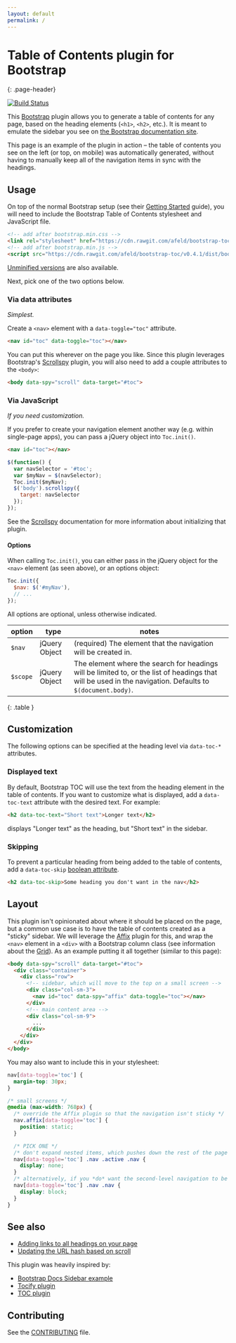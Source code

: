 ```yaml
---
layout: default
permalink: /
---
```


# Table of Contents plugin for Bootstrap
{: .page-header}

[![Build Status](https://travis-ci.org/afeld/bootstrap-toc.svg?branch=gh-pages)](https://travis-ci.org/afeld/bootstrap-toc)

This [Bootstrap](http://getbootstrap.com/) plugin allows you to generate a table of contents for any page, based on the heading elements (`<h1>`, `<h2>`, etc.). It is meant to emulate the sidebar you see on [the Bootstrap documentation site](http://getbootstrap.com/css/).

This page is an example of the plugin in action – the table of contents you see on the left (or top, on mobile) was automatically generated, without having to manually keep all of the navigation items in sync with the headings.

## Usage

On top of the normal Bootstrap setup (see their [Getting Started](http://getbootstrap.com/getting-started/) guide), you will need to include the Bootstrap Table of Contents stylesheet and JavaScript file.

```html
<!-- add after bootstrap.min.css -->
<link rel="stylesheet" href="https://cdn.rawgit.com/afeld/bootstrap-toc/v0.4.1/dist/bootstrap-toc.min.css">
<!-- add after bootstrap.min.js -->
<script src="https://cdn.rawgit.com/afeld/bootstrap-toc/v0.4.1/dist/bootstrap-toc.min.js"></script>
```

[Unminified versions](https://github.com/afeld/bootstrap-toc/tree/gh-pages/dist) are also available.

Next, pick one of the two options below.

### Via data attributes

*Simplest.*

Create a `<nav>` element with a `data-toggle="toc"` attribute.

```html
<nav id="toc" data-toggle="toc"></nav>
```

You can put this wherever on the page you like. Since this plugin leverages Bootstrap's [Scrollspy](http://getbootstrap.com/javascript/#scrollspy) plugin, you will also need to add a couple attributes to the `<body>`:

```html
<body data-spy="scroll" data-target="#toc">
```

### Via JavaScript

*If you need customization.*

If you prefer to create your navigation element another way (e.g. within single-page apps), you can pass a jQuery object into `Toc.init()`.

```html
<nav id="toc"></nav>
```

```javascript
$(function() {
  var navSelector = '#toc';
  var $myNav = $(navSelector);
  Toc.init($myNav);
  $('body').scrollspy({
    target: navSelector
  });
});
```

See the [Scrollspy](http://getbootstrap.com/javascript/#scrollspy) documentation for more information about initializing that plugin.

#### Options

When calling `Toc.init()`, you can either pass in the jQuery object for the `<nav>` element (as seen above), or an options object:

```javascript
Toc.init({
  $nav: $('#myNav'),
  // ...
});
```

All options are optional, unless otherwise indicated.

option | type | notes
--- | --- | ---
`$nav` | jQuery Object | (required) The element that the navigation will be created in.
`$scope` | jQuery Object | The element where the search for headings will be limited to, or the list of headings that will be used in the navigation. Defaults to `$(document.body)`.
{: .table }

## Customization

The following options can be specified at the heading level via `data-toc-*` attributes.

### Displayed text

By default, Bootstrap TOC will use the text from the heading element in the table of contents. If you want to customize what is displayed, add a `data-toc-text` attribute with the desired text. For example:

```html
<h2 data-toc-text="Short text">Longer text</h2>
```

displays "Longer text" as the heading, but "Short text" in the sidebar.

### Skipping

To prevent a particular heading from being added to the table of contents, add a `data-toc-skip` [boolean attribute](https://www.w3.org/TR/2008/WD-html5-20080610/semantics.html#boolean).

```html
<h2 data-toc-skip>Some heading you don't want in the nav</h2>
```

## Layout

This plugin isn't opinionated about where it should be placed on the page, but a common use case is to have the table of contents created as a "sticky" sidebar. We will leverage the [Affix](http://getbootstrap.com/javascript/#affix) plugin for this, and wrap the `<nav>` element in a `<div>` with a Bootstrap column class (see information about the [Grid](http://getbootstrap.com/css/#grid)). As an example putting it all together (similar to this page):

```html
<body data-spy="scroll" data-target="#toc">
  <div class="container">
    <div class="row">
      <!-- sidebar, which will move to the top on a small screen -->
      <div class="col-sm-3">
        <nav id="toc" data-spy="affix" data-toggle="toc"></nav>
      </div>
      <!-- main content area -->
      <div class="col-sm-9">
        ...
      </div>
    </div>
  </div>
</body>
```

You may also want to include this in your stylesheet:

```css
nav[data-toggle='toc'] {
  margin-top: 30px;
}

/* small screens */
@media (max-width: 768px) {
  /* override the Affix plugin so that the navigation isn't sticky */
  nav.affix[data-toggle='toc'] {
    position: static;
  }

  /* PICK ONE */
  /* don't expand nested items, which pushes down the rest of the page when navigating */
  nav[data-toggle='toc'] .nav .active .nav {
    display: none;
  }
  /* alternatively, if you *do* want the second-level navigation to be shown (as seen on this page on mobile), use this */
  nav[data-toggle='toc'] .nav .nav {
    display: block;
  }
}
```

## See also

* [Adding links to all headings on your page](http://bryanbraun.github.io/anchorjs/)
* [Updating the URL hash based on scroll](https://gist.github.com/iamravenous/4a1545dc3ccd24abf89e)

This plugin was heavily inspired by:

* [Bootstrap Docs Sidebar example](https://jsfiddle.net/gableroux/S2SMK/)
* [Tocify plugin](http://gregfranko.com/jquery.tocify.js/)
* [TOC plugin](http://projects.jga.me/toc/)

## Contributing

See the [CONTRIBUTING](https://github.com/afeld/bootstrap-toc/blob/gh-pages/CONTRIBUTING.md) file.
